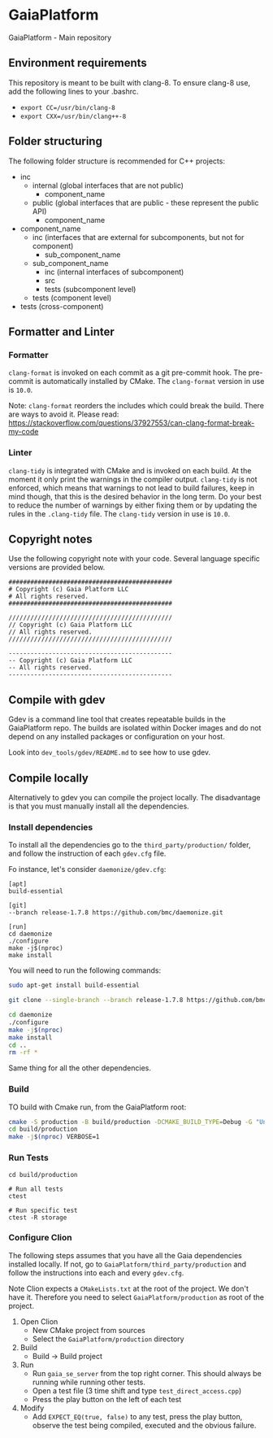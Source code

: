 # GaiaPlatform
GaiaPlatform - Main repository

## Environment requirements

This repository is meant to be built with clang-8. To ensure clang-8 use, add the following lines to your .bashrc.

* ```export CC=/usr/bin/clang-8```
* ```export CXX=/usr/bin/clang++-8```

## Folder structuring

The following folder structure is recommended for C++ projects:

* inc
  * internal (global interfaces that are not public)
    * component_name
  * public (global interfaces that are public - these represent the public API)
    * component_name
* component_name
  * inc (interfaces that are external for subcomponents, but not for component)
    * sub\_component\_name
  * sub\_component\_name
    * inc (internal interfaces of subcomponent)
    * src
    * tests (subcomponent level)
  * tests (component level)
* tests (cross-component)

## Formatter and Linter

### Formatter
`clang-format` is invoked on each commit as a git pre-commit hook. The pre-commit is 
automatically installed by CMake. The `clang-format` version in use is `10.0`.

Note: `clang-format` reorders the includes which could break the build. There are ways
to avoid it. Please read: https://stackoverflow.com/questions/37927553/can-clang-format-break-my-code

### Linter
`clang-tidy` is integrated with CMake and is invoked on each build. At the moment it
only print the warnings in the compiler output. `clang-tidy` is not enforced, which means
that warnings to not lead to build failures, keep in mind though, that this is the desired 
behavior in the long term. Do your best to reduce the number of warnings by either fixing
them or by updating the rules in the `.clang-tidy` file. The `clang-tidy` version in use 
is `10.0`.

## Copyright notes

Use the following copyright note with your code. Several language specific versions are provided below.

```
#############################################
# Copyright (c) Gaia Platform LLC
# All rights reserved.
#############################################

/////////////////////////////////////////////
// Copyright (c) Gaia Platform LLC
// All rights reserved.
/////////////////////////////////////////////

---------------------------------------------
-- Copyright (c) Gaia Platform LLC
-- All rights reserved.
---------------------------------------------
```

## Compile with gdev

Gdev is a command line tool that creates repeatable builds in the GaiaPlatform repo. The builds are
isolated within Docker images and do not depend on any installed packages or configuration on your
host.

Look into `dev_tools/gdev/README.md` to see how to use gdev. 

## Compile locally 

Alternatively to gdev you can compile the project locally. The disadvantage is that you must manually install all the 
dependencies. 

### Install dependencies 

To install all the dependencies go to the `third_party/production/` folder, and follow the instruction of each `gdev.cfg`
file.

Fo instance, let's consider `daemonize/gdev.cfg`:

```text
[apt]
build-essential

[git]
--branch release-1.7.8 https://github.com/bmc/daemonize.git

[run]
cd daemonize
./configure
make -j$(nproc)
make install
```
You will need to run the following commands:

```bash
sudo apt-get install build-essential

git clone --single-branch --branch release-1.7.8 https://github.com/bmc/daemonize.git

cd daemonize
./configure
make -j$(nproc)
make install
cd ..
rm -rf *
```

Same thing for all the other dependencies.

### Build

TO build with Cmake run, from the GaiaPlatform root:

```bash
cmake -S production -B build/production -DCMAKE_BUILD_TYPE=Debug -G "Unix Makefiles"
cd build/production
make -j$(nproc) VERBOSE=1
```

### Run Tests

```
cd build/production

# Run all tests
ctest

# Run specific test
ctest -R storage
```

### Configure Clion

The following steps assumes that you have all the Gaia dependencies installed
locally. If not, go to `GaiaPlatform/third_party/production` and follow the
instructions into each and every `gdev.cfg`.

Note Clion expects a `CMakeLists.txt` at the root of the project. We don't have it. Therefore you need to select 
`GaiaPlatform/production` as root of the project.

1. Open Clion
   - New CMake project from sources
   - Select the `GaiaPlatform/production` directory
2. Build
   - Build ->  Build project
3. Run
   - Run `gaia_se_server` from the top right corner. This should always be running while running other tests.
   - Open a test file (3 time shift and type `test_direct_access.cpp`)
   - Press the play button on the left of each test
4. Modify
   - Add `EXPECT_EQ(true, false)` to any test, press the play button, observe the
     test being compiled, executed and the obvious failure.
